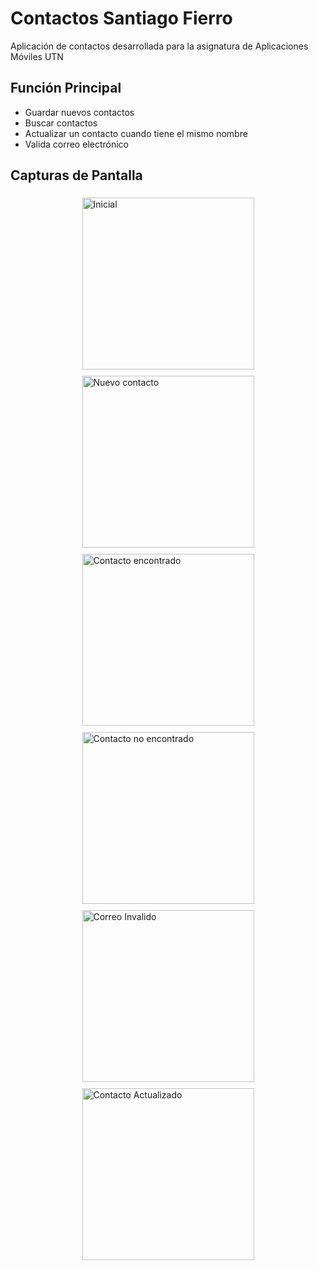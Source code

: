 # Contactos Santiago Fierro

Aplicación de contactos desarrollada para la asignatura de Aplicaciones Móviles UTN

## Función Principal

- Guardar nuevos contactos
- Buscar contactos
- Actualizar un contacto cuando tiene el mismo nombre
- Valida correo electrónico

## Capturas de Pantalla

<div style="display: flex; justify-content: space-around; flex-wrap: wrap;">
      <img style="margin: 5px;" src="https://github.com/Santym8/Contactos/blob/main/img/Inicial.jpg?raw=true" alt="Inicial" width="275">
      <img style="margin: 5px;" src="https://github.com/Santym8/Contactos/blob/main/img/Nuevo.jpg?raw=true" alt="Nuevo contacto" width="275">
      <img style="margin: 5px;" src="https://github.com/Santym8/Contactos/blob/main/img/Encontrado.jpg?raw=true" alt="Contacto encontrado" width="275">
      <img style="margin: 5px;" src="https://github.com/Santym8/Contactos/blob/main/img/NoEncontrado.jpg?raw=true" alt="Contacto no encontrado" width="275">
      <img style="margin: 5px;" src="https://github.com/Santym8/Contactos/blob/main/img/CorreoNoValido.jpg?raw=true" alt="Correo Invalido" width="275">
      <img style="margin: 5px;" src="https://github.com/Santym8/Contactos/blob/main/img/Actualizado.jpg?raw=true" alt="Contacto Actualizado" width="275">
</div>
